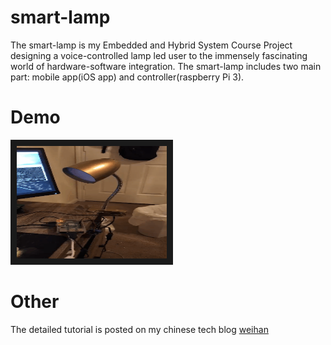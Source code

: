 # smart-lamp
The smart-lamp is my Embedded and Hybrid System Course Project designing a voice-controlled lamp led user to the immensely fascinating world of hardware-software integration. The smart-lamp includes two main part: mobile app(iOS app) and controller(raspberry Pi 3). 

# Demo

<img src="https://github.com/wwtx9/smart-lamp/blob/master/demo.gif" alt="euroc" width="240" height="180" border="10"/>


# Other
The detailed tutorial is posted on my chinese tech blog [weihan](https://blog.csdn.net/ghostedlead/article/details/79082559)
 
